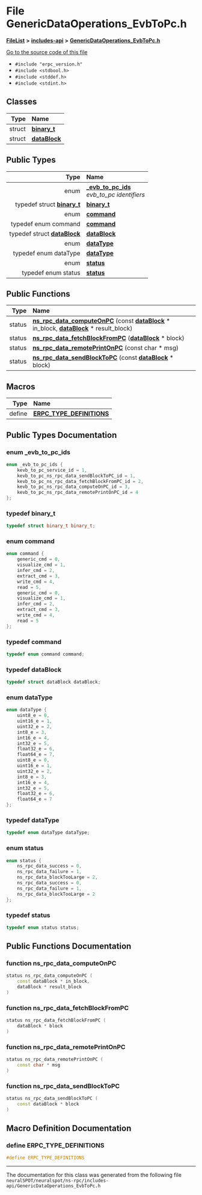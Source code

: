 

# File GenericDataOperations\_EvbToPc.h



[**FileList**](files.md) **>** [**includes-api**](dir_2723405b1f2a31e5bda368efdd9e115c.md) **>** [**GenericDataOperations\_EvbToPc.h**](_generic_data_operations___evb_to_pc_8h.md)

[Go to the source code of this file](_generic_data_operations___evb_to_pc_8h_source.md)



* `#include "erpc_version.h"`
* `#include <stdbool.h>`
* `#include <stddef.h>`
* `#include <stdint.h>`















## Classes

| Type | Name |
| ---: | :--- |
| struct | [**binary\_t**](structbinary__t.md) <br> |
| struct | [**dataBlock**](structdata_block.md) <br> |


## Public Types

| Type | Name |
| ---: | :--- |
| enum  | [**\_evb\_to\_pc\_ids**](#enum-_evb_to_pc_ids)  <br>_evb\_to\_pc identifiers_  |
| typedef struct [**binary\_t**](structbinary__t.md) | [**binary\_t**](#typedef-binary_t)  <br> |
| enum  | [**command**](#enum-command)  <br> |
| typedef enum command | [**command**](#typedef-command)  <br> |
| typedef struct [**dataBlock**](structdata_block.md) | [**dataBlock**](#typedef-datablock)  <br> |
| enum  | [**dataType**](#enum-datatype)  <br> |
| typedef enum dataType | [**dataType**](#typedef-datatype)  <br> |
| enum  | [**status**](#enum-status)  <br> |
| typedef enum status | [**status**](#typedef-status)  <br> |




















## Public Functions

| Type | Name |
| ---: | :--- |
|  status | [**ns\_rpc\_data\_computeOnPC**](#function-ns_rpc_data_computeonpc) (const [**dataBlock**](structdata_block.md) \* in\_block, [**dataBlock**](structdata_block.md) \* result\_block) <br> |
|  status | [**ns\_rpc\_data\_fetchBlockFromPC**](#function-ns_rpc_data_fetchblockfrompc) ([**dataBlock**](structdata_block.md) \* block) <br> |
|  status | [**ns\_rpc\_data\_remotePrintOnPC**](#function-ns_rpc_data_remoteprintonpc) (const char \* msg) <br> |
|  status | [**ns\_rpc\_data\_sendBlockToPC**](#function-ns_rpc_data_sendblocktopc) (const [**dataBlock**](structdata_block.md) \* block) <br> |



























## Macros

| Type | Name |
| ---: | :--- |
| define  | [**ERPC\_TYPE\_DEFINITIONS**](_generic_data_operations___evb_to_pc_8h.md#define-erpc_type_definitions)  <br> |

## Public Types Documentation




### enum \_evb\_to\_pc\_ids 

```C++
enum _evb_to_pc_ids {
    kevb_to_pc_service_id = 1,
    kevb_to_pc_ns_rpc_data_sendBlockToPC_id = 1,
    kevb_to_pc_ns_rpc_data_fetchBlockFromPC_id = 2,
    kevb_to_pc_ns_rpc_data_computeOnPC_id = 3,
    kevb_to_pc_ns_rpc_data_remotePrintOnPC_id = 4
};
```






### typedef binary\_t 

```C++
typedef struct binary_t binary_t;
```






### enum command 

```C++
enum command {
    generic_cmd = 0,
    visualize_cmd = 1,
    infer_cmd = 2,
    extract_cmd = 3,
    write_cmd = 4,
    read = 5,
    generic_cmd = 0,
    visualize_cmd = 1,
    infer_cmd = 2,
    extract_cmd = 3,
    write_cmd = 4,
    read = 5
};
```






### typedef command 

```C++
typedef enum command command;
```






### typedef dataBlock 

```C++
typedef struct dataBlock dataBlock;
```






### enum dataType 

```C++
enum dataType {
    uint8_e = 0,
    uint16_e = 1,
    uint32_e = 2,
    int8_e = 3,
    int16_e = 4,
    int32_e = 5,
    float32_e = 6,
    float64_e = 7,
    uint8_e = 0,
    uint16_e = 1,
    uint32_e = 2,
    int8_e = 3,
    int16_e = 4,
    int32_e = 5,
    float32_e = 6,
    float64_e = 7
};
```






### typedef dataType 

```C++
typedef enum dataType dataType;
```






### enum status 

```C++
enum status {
    ns_rpc_data_success = 0,
    ns_rpc_data_failure = 1,
    ns_rpc_data_blockTooLarge = 2,
    ns_rpc_data_success = 0,
    ns_rpc_data_failure = 1,
    ns_rpc_data_blockTooLarge = 2
};
```






### typedef status 

```C++
typedef enum status status;
```



## Public Functions Documentation




### function ns\_rpc\_data\_computeOnPC 

```C++
status ns_rpc_data_computeOnPC (
    const dataBlock * in_block,
    dataBlock * result_block
) 
```






### function ns\_rpc\_data\_fetchBlockFromPC 

```C++
status ns_rpc_data_fetchBlockFromPC (
    dataBlock * block
) 
```






### function ns\_rpc\_data\_remotePrintOnPC 

```C++
status ns_rpc_data_remotePrintOnPC (
    const char * msg
) 
```






### function ns\_rpc\_data\_sendBlockToPC 

```C++
status ns_rpc_data_sendBlockToPC (
    const dataBlock * block
) 
```



## Macro Definition Documentation





### define ERPC\_TYPE\_DEFINITIONS 

```C++
#define ERPC_TYPE_DEFINITIONS 
```




------------------------------
The documentation for this class was generated from the following file `neuralSPOT/neuralspot/ns-rpc/includes-api/GenericDataOperations_EvbToPc.h`

